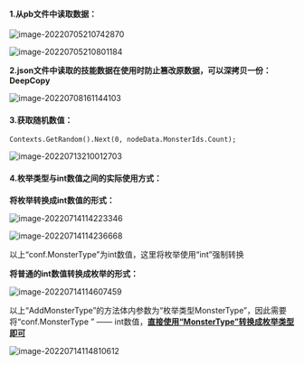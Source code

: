 #### 1.从pb文件中读取数据：

![image-20220705210742870](C:\Users\Administrator\AppData\Roaming\Typora\typora-user-images\image-20220705210742870.png)

![image-20220705210801184](C:\Users\Administrator\AppData\Roaming\Typora\typora-user-images\image-20220705210801184.png)



**2.json文件中读取的技能数据在使用时防止篡改原数据，可以深拷贝一份：DeepCopy**

![image-20220708161144103](C:\Users\Administrator\AppData\Roaming\Typora\typora-user-images\image-20220708161144103.png)

#### 

#### 3.获取随机数值： 

```
Contexts.GetRandom().Next(0, nodeData.MonsterIds.Count);
```

![image-20220713210012703](C:\Users\Administrator\AppData\Roaming\Typora\typora-user-images\image-20220713210012703.png)



#### 4.枚举类型与int数值之间的实际使用方式：

**将枚举转换成int数值的形式：**

![image-20220714114223346](C:\Users\Administrator\AppData\Roaming\Typora\typora-user-images\image-20220714114223346.png)

![image-20220714114236668](C:\Users\Administrator\AppData\Roaming\Typora\typora-user-images\image-20220714114236668.png)

以上“conf.MonsterType”为int数值，这里将枚举使用“int”强制转换



**将普通的int数值转换成枚举的形式：**

![image-20220714114607459](C:\Users\Administrator\AppData\Roaming\Typora\typora-user-images\image-20220714114607459.png)

以上“AddMonsterType”的方法体内参数为“枚举类型MonsterType”，因此需要将“conf.MonsterType ” —— int数值，<u>**直接使用“MonsterType”转换成枚举类型即可**</u>

![image-20220714114810612](C:\Users\Administrator\AppData\Roaming\Typora\typora-user-images\image-20220714114810612.png)

